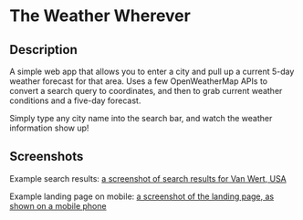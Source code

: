 # The Weather Wherever

## Description
A simple web app that allows you to enter a city and pull up a current 5-day weather forecast for that area.
Uses a few OpenWeatherMap APIs to convert a search query to coordinates, and then to grab current weather conditions and a five-day forecast.

Simply type any city name into the search bar, and watch the weather information show up!

## Screenshots

Example search results:
[a screenshot of search results for Van Wert, USA](./assets/images/Screenshots/search-results-example.jpg)

Example landing page on mobile:
[a screenshot of the landing page, as shown on a mobile phone](./assets/images/Screenshots/landing-page-mobile.png)
